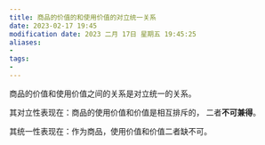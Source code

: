 ```yaml
---
title: 商品的价值的和使用价值的对立统一关系
date: 2023-02-17 19:45
modification date: 2023 二月 17日 星期五 19:45:25
aliases: 
- 
tags: 
- 
---
```


商品的价值和使用价值之间的关系是对立统一的关系。

其对立性表现在：商品的使用价值和价值是相互排斥的， 二者**不可兼得**。

其统一性表现在：作为商品，使用价值和价值二者缺不可。